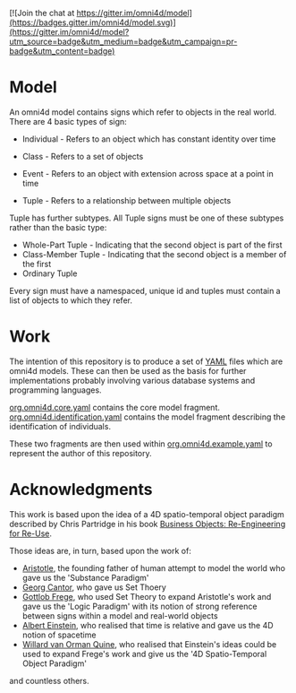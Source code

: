 [![Join the chat at https://gitter.im/omni4d/model](https://badges.gitter.im/omni4d/model.svg)](https://gitter.im/omni4d/model?utm_source=badge&utm_medium=badge&utm_campaign=pr-badge&utm_content=badge)

# Model

An omni4d model contains signs which refer to objects in the real world. There are 4 basic types of sign:

* Individual - Refers to an object which has constant identity over time

* Class - Refers to a set of objects

* Event - Refers to an object with extension across space at a point in time

* Tuple - Refers to a relationship between multiple objects

Tuple has further subtypes. All Tuple signs must be one of these subtypes rather than the basic type:

* Whole-Part Tuple - Indicating that the second object is part of the first
* Class-Member Tuple - Indicating that the second object is a member of the first
* Ordinary Tuple

Every sign must have a namespaced, unique id and tuples must contain a list of objects to which they refer.

# Work
The intention of this repository is to produce a set of [YAML](https://en.wikipedia.org/wiki/YAML) files which are omni4d models. These can then be used as the basis for further implementations probably involving various database systems and programming languages.

[org.omni4d.core.yaml](https://github.com/omni4d/model/fragments/blob/master/org.omni4d.core.yaml) contains the core model fragment.
[org.omni4d.identification.yaml](https://github.com/omni4d/model/fragments/blob/master/org.omni4d.identification.yaml) contains the model fragment describing the identification of individuals.

These two fragments are then used within [org.omni4d.example.yaml](https://github.com/omni4d/model/fragments/blob/master/org.omni4d.example.yaml) to represent the author of this repository.

# Acknowledgments
This work is based upon the idea of a 4D spatio-temporal object paradigm described by Chris Partridge in his book [Business Objects: Re-Engineering for Re-Use](https://books.google.co.uk/books?id=BIFFAAAAYAAJ).

Those ideas are, in turn, based upon the work of:
* [Aristotle](https://en.wikipedia.org/wiki/Aristotle), the founding father of human attempt to model the world who gave us the 'Substance Paradigm'
* [Georg Cantor](https://en.wikipedia.org/wiki/Georg_Cantor), who gave us Set Thoery
* [Gottlob Frege](https://en.wikipedia.org/wiki/Gottlob_Frege), who used Set Theory to expand Aristotle's work and gave us the 'Logic Paradigm' with its notion of strong reference between signs within a model and real-world objects
* [Albert Einstein](https://en.wikipedia.org/wiki/Albert_Einstein), who realised that time is relative and gave us the 4D notion of spacetime
* [Willard van Orman Quine](https://en.wikipedia.org/wiki/Willard_Van_Orman_Quine), who realised that Einstein's ideas could be used to expand Frege's work and give us the '4D Spatio-Temporal Object Paradigm'

and countless others.
